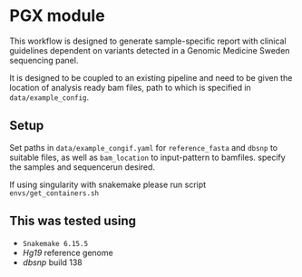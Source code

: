 # PGX module

This workflow is designed to generate sample-specific report with clinical guidelines dependent on variants detected in a Genomic Medicine Sweden sequencing panel.

It is designed to be coupled to an existing pipeline and need to be given the location of analysis ready bam files, path to which is specified in `data/example_config`.

## Setup

Set paths in `data/example_congif.yaml` for `reference_fasta`
and `dbsnp` to suitable files, as well as `bam_location` to input-pattern to bamfiles.
specify the samples and sequencerun desired.

If using singularity with snakemake please run script `envs/get_containers.sh` 

## This was tested using

+ `Snakemake 6.15.5`
+ _Hg19_ reference genome
+ _dbsnp_ build 138
